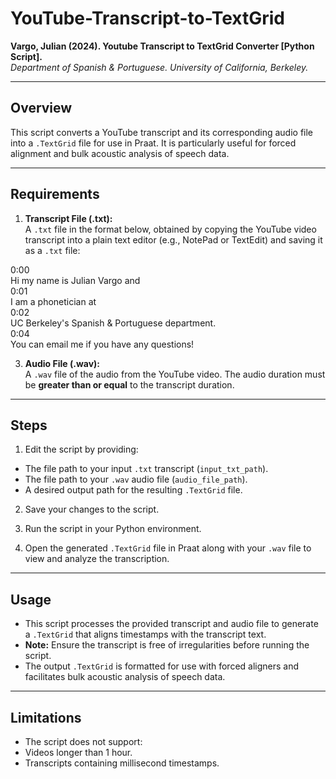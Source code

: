 # YouTube-Transcript-to-TextGrid

**Vargo, Julian (2024). Youtube Transcript to TextGrid Converter [Python Script].**  
*Department of Spanish & Portuguese. University of California, Berkeley.*

---

## **Overview**

This script converts a YouTube transcript and its corresponding audio file into a `.TextGrid` file for use in Praat. It is particularly useful for forced alignment and bulk acoustic analysis of speech data.

---

## **Requirements**

1. **Transcript File (.txt):**  
   A `.txt` file in the format below, obtained by copying the YouTube video transcript into a plain text editor (e.g., NotePad or TextEdit) and saving it as a `.txt` file:

0:00  
Hi my name is Julian Vargo and  
0:01  
I am a phonetician at  
0:02  
UC Berkeley's Spanish & Portuguese department.  
0:04  
You can email me if you have any questions!  



3. **Audio File (.wav):**  
A `.wav` file of the audio from the YouTube video. The audio duration must be **greater than or equal** to the transcript duration.

---

## **Steps**

1. Edit the script by providing:
- The file path to your input `.txt` transcript (`input_txt_path`).
- The file path to your `.wav` audio file (`audio_file_path`).
- A desired output path for the resulting `.TextGrid` file.

2. Save your changes to the script.

3. Run the script in your Python environment.

4. Open the generated `.TextGrid` file in Praat along with your `.wav` file to view and analyze the transcription.

---

## **Usage**

- This script processes the provided transcript and audio file to generate a `.TextGrid` that aligns timestamps with the transcript text.
- **Note:** Ensure the transcript is free of irregularities before running the script.
- The output `.TextGrid` is formatted for use with forced aligners and facilitates bulk acoustic analysis of speech data.

---

## **Limitations**

- The script does not support:
- Videos longer than 1 hour.
- Transcripts containing millisecond timestamps.
